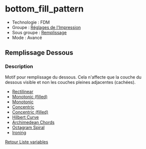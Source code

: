 # bottom_fill_pattern

* Technologie : FDM
* Groupe : [Réglages de l'Impression](../print_settings/print_settings.md)
* Sous groupe : [Remplissage](../print_settings/print_settings.md#remplissage)
* Mode : Avancé

## Remplissage Dessous

### Description

Motif pour remplissage du dessous. Cela n'affecte que la couche du dessous visible et non les couches pleines adjacentes (cachées).

 - [Rectilinear](../pattern/pattern_rectilinear.md)
 - [Monotonic (filled)](../pattern/pattern_monotonicgapfillr.md)
 - [Monotonic](../pattern/pattern_monotonic.md)
 - [Concentric](../pattern/pattern_concentric.md)
 - [Concentric (filled)](../pattern/pattern_concentricgapfill.md)
 - [Hilbert Curve](../pattern/pattern_hilbertcurve.md)
 - [Archimedean Chords](../pattern/pattern_archimedeanchords.md)
 - [Octagram Spiral](../pattern/pattern_octagramspiral.md)
 - [Ironing](../pattern/pattern_smooth.md)


[Retour Liste variables](variable_list.md)